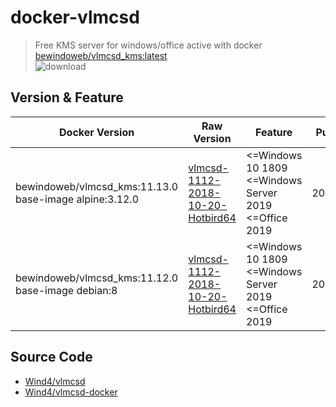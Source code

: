 # docker-vlmcsd
>Free KMS server for windows/office active with docker  
[bewindoweb/vlmcsd_kms:latest](https://hub.docker.com/r/bewindoweb/vlmcsd_kms)  
![download](https://img.shields.io/badge/download-6.8k+(2020.05.31)-blue.svg)


## Version & Feature
| Docker Version | Raw Version | Feature | Publish At |
| -------- | ---- | --- | --- |
| bewindoweb/vlmcsd_kms:11.13.0<br>base-image alpine:3.12.0 | [vlmcsd-1112-2018-10-20-Hotbird64](https://github.com/Wind4/vlmcsd/releases/tag/svn1113) | <=Windows 10 1809<br><=Windows Server 2019<br> <=Office 2019 | 2020.05.31
| bewindoweb/vlmcsd_kms:11.12.0<br>base-image debian:8 | [vlmcsd-1112-2018-10-20-Hotbird64](https://github.com/Wind4/vlmcsd/releases/tag/svn1112) | <=Windows 10 1809<br><=Windows Server 2019<br> <=Office 2019 | 2019.01.19 |

## Source Code
* [Wind4/vlmcsd](https://github.com/Wind4/vlmcsd)
* [Wind4/vlmcsd-docker](https://github.com/Wind4/vlmcsd-docker)
